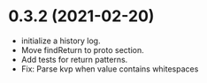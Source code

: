 # 0.3.2 (2021-02-20)

  * initialize a history log.
  * Move findReturn to proto section.
  * Add tests for return patterns.
  * Fix: Parse kvp when value contains whitespaces

